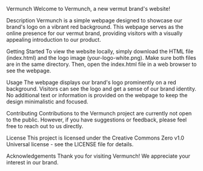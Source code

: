Vermunch
Welcome to Vermunch, a new vermut brand's website!

Description
Vermunch is a simple webpage designed to showcase our brand's logo on a vibrant red background. This webpage serves as the online presence for our vermut brand, providing visitors with a visually appealing introduction to our product.

Getting Started
To view the website locally, simply download the HTML file (index.html) and the logo image (your-logo-white.png). Make sure both files are in the same directory. Then, open the index.html file in a web browser to see the webpage.

Usage
The webpage displays our brand's logo prominently on a red background. Visitors can see the logo and get a sense of our brand identity. No additional text or information is provided on the webpage to keep the design minimalistic and focused.

Contributing
Contributions to the Vermunch project are currently not open to the public. However, if you have suggestions or feedback, please feel free to reach out to us directly.

License
This project is licensed under the Creative Commons Zero v1.0 Universal license - see the LICENSE file for details.

Acknowledgements
Thank you for visiting Vermunch! We appreciate your interest in our brand.
